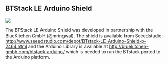 ## BTStack LE Arduino Shield

[![](https://raw.github.com/michaelkroll/Hardware/master/photos/front.jpg)](https://raw.github.com/michaelkroll/Hardware/master/photos/front.jpg)

The BTStack LE Arduino Shield was developed in partnership with the BlueKitchen GmbH (@mringwal). 
The shield is available from Seeedstudio: http://www.seeedstudio.com/depot/BTstack-LE-Arduino-Shield-p-2464.html 
and the Arduino Library is available at http://bluekitchen-gmbh.com/btstack-arduino/ which is needed to run the BTstack ported to 
the Arduino platform.

